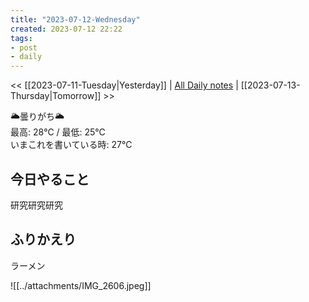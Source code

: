 ```yaml
---
title: "2023-07-12-Wednesday"
created: 2023-07-12 22:22
tags:
- post
- daily
---
```


<< [[2023-07-11-Tuesday|Yesterday]] | [All Daily notes](/tags/daily) | [[2023-07-13-Thursday|Tomorrow]] >>

🌥️曇りがち🌥️  
最高: 28℃ / 最低: 25℃  
いまこれを書いている時: 27℃

## 今日やること

研究研究研究

## ふりかえり

ラーメン

![[../attachments/IMG_2606.jpeg]]
